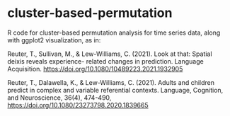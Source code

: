 # cluster-based-permutation
R code for cluster-based permutation analysis for time series data, along with ggplot2 visualization, as in:

Reuter, T., Sullivan, M., & Lew-Williams, C. (2021). Look at that: Spatial deixis reveals experience- related changes in prediction. Language Acquisition. https://doi.org/10.1080/10489223.2021.1932905

Reuter, T., Dalawella, K., & Lew-Williams, C. (2021). Adults and children predict in complex and variable referential contexts. Language, Cognition, and Neuroscience, 36(4), 474-490, https://doi.org/10.1080/23273798.2020.1839665
